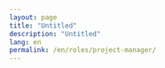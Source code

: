 ```yaml
---
layout: page
title: "Untitled"
description: "Untitled"
lang: en
permalink: /en/roles/project-manager/
---
```


